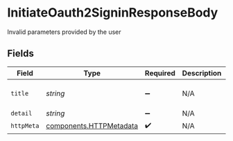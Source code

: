 # InitiateOauth2SigninResponseBody

Invalid parameters provided by the user


## Fields

| Field                                                              | Type                                                               | Required                                                           | Description                                                        | Example                                                            |
| ------------------------------------------------------------------ | ------------------------------------------------------------------ | ------------------------------------------------------------------ | ------------------------------------------------------------------ | ------------------------------------------------------------------ |
| `title`                                                            | *string*                                                           | :heavy_minus_sign:                                                 | N/A                                                                | Missing required parameter                                         |
| `detail`                                                           | *string*                                                           | :heavy_minus_sign:                                                 | N/A                                                                | redirect_uri                                                       |
| `httpMeta`                                                         | [components.HTTPMetadata](../../models/components/httpmetadata.md) | :heavy_check_mark:                                                 | N/A                                                                |                                                                    |